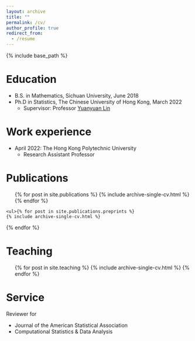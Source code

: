 ```yaml
---
layout: archive
title: ""
permalink: /cv/
author_profile: true
redirect_from:
  - /resume
---
```


{% include base_path %}

Education
======
* B.S. in Mathematics, Sichuan University, June 2018
* Ph.D in Statistics, The Chinese University of Hong Kong, March 2022
    * Supervisor: Professor [Yuanyuan Lin](https://www.sta.cuhk.edu.hk/peoples/ylin/)

Work experience
======
* April 2022: The Hong Kong Polytechnic University
  * Research Assistant Professor


Publications
======
  <ul>{% for post in site.publications %}
    {% include archive-single-cv.html %}
  {% endfor %}</ul>
  
    <ul>{% for post in site.publications.preprints %}
    {% include archive-single-cv.html %}
  {% endfor %}</ul>

Teaching
======
  <ul>{% for post in site.teaching %}
    {% include archive-single-cv.html %}
  {% endfor %}</ul>
  
Service
======
Reviewer for
* Journal of the American Statistical Association 
* Computational Statistics & Data Analysis 
